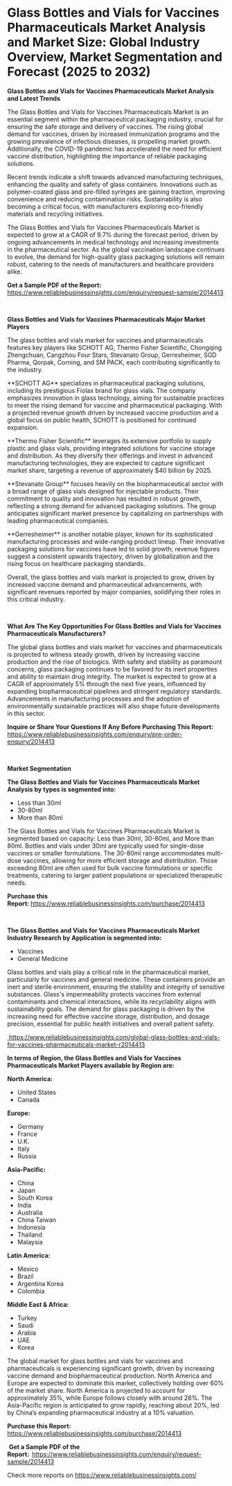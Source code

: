<p><h1>Glass Bottles and Vials for Vaccines Pharmaceuticals Market Analysis and Market Size: Global Industry Overview, Market Segmentation and Forecast (2025 to 2032)</h1></p><p><strong>Glass Bottles and Vials for Vaccines Pharmaceuticals Market Analysis and Latest Trends</strong></p>
<p><p>The Glass Bottles and Vials for Vaccines Pharmaceuticals Market is an essential segment within the pharmaceutical packaging industry, crucial for ensuring the safe storage and delivery of vaccines. The rising global demand for vaccines, driven by increased immunization programs and the growing prevalence of infectious diseases, is propelling market growth. Additionally, the COVID-19 pandemic has accelerated the need for efficient vaccine distribution, highlighting the importance of reliable packaging solutions.</p><p>Recent trends indicate a shift towards advanced manufacturing techniques, enhancing the quality and safety of glass containers. Innovations such as polymer-coated glass and pre-filled syringes are gaining traction, improving convenience and reducing contamination risks. Sustainability is also becoming a critical focus, with manufacturers exploring eco-friendly materials and recycling initiatives.</p><p>The Glass Bottles and Vials for Vaccines Pharmaceuticals Market is expected to grow at a CAGR of 9.7% during the forecast period, driven by ongoing advancements in medical technology and increasing investments in the pharmaceutical sector. As the global vaccination landscape continues to evolve, the demand for high-quality glass packaging solutions will remain robust, catering to the needs of manufacturers and healthcare providers alike.</p></p>
<p><strong>Get a Sample PDF of the Report:&nbsp;</strong> <a href="https://www.reliablebusinessinsights.com/enquiry/request-sample/2014413?utm_campaign=3022&utm_medium=2&utm_source=Github&utm_content=ia&utm_term=29032025&utm_id=glass-bottles-and-vials-for-vaccines-pharmaceuticals">https://www.reliablebusinessinsights.com/enquiry/request-sample/2014413</a></p>
<p>&nbsp;</p>
<p><strong>Glass Bottles and Vials for Vaccines Pharmaceuticals Major Market Players</strong></p>
<p><p>The glass bottles and vials market for vaccines and pharmaceuticals features key players like SCHOTT AG, Thermo Fisher Scientific, Chongqing Zhengchuan, Cangzhou Four Stars, Stevanato Group, Gerresheimer, SGD Pharma, Qorpak, Corning, and SM PACK, each contributing significantly to the industry.</p><p>**SCHOTT AG** specializes in pharmaceutical packaging solutions, including its prestigious Fiolax brand for glass vials. The company emphasizes innovation in glass technology, aiming for sustainable practices to meet the rising demand for vaccine and pharmaceutical packaging. With a projected revenue growth driven by increased vaccine production and a global focus on public health, SCHOTT is positioned for continued expansion.</p><p>**Thermo Fisher Scientific** leverages its extensive portfolio to supply plastic and glass vials, providing integrated solutions for vaccine storage and distribution. As they diversify their offerings and invest in advanced manufacturing technologies, they are expected to capture significant market share, targeting a revenue of approximately $40 billion by 2025.</p><p>**Stevanato Group** focuses heavily on the biopharmaceutical sector with a broad range of glass vials designed for injectable products. Their commitment to quality and innovation has resulted in robust growth, reflecting a strong demand for advanced packaging solutions. The group anticipates significant market presence by capitalizing on partnerships with leading pharmaceutical companies.</p><p>**Gerresheimer** is another notable player, known for its sophisticated manufacturing processes and wide-ranging product lineup. Their innovative packaging solutions for vaccines have led to solid growth; revenue figures suggest a consistent upwards trajectory, driven by globalization and the rising focus on healthcare packaging standards.</p><p>Overall, the glass bottles and vials market is projected to grow, driven by increased vaccine demand and pharmaceutical advancements, with significant revenues reported by major companies, solidifying their roles in this critical industry.</p></p>
<p>&nbsp;</p>
<p><strong>What Are The Key Opportunities For Glass Bottles and Vials for Vaccines Pharmaceuticals Manufacturers?</strong></p>
<p><p>The global glass bottles and vials market for vaccines and pharmaceuticals is projected to witness steady growth, driven by increasing vaccine production and the rise of biologics. With safety and stability as paramount concerns, glass packaging continues to be favored for its inert properties and ability to maintain drug integrity. The market is expected to grow at a CAGR of approximately 5% through the next five years, influenced by expanding biopharmaceutical pipelines and stringent regulatory standards. Advancements in manufacturing processes and the adoption of environmentally sustainable practices will also shape future developments in this sector.</p></p>
<p><strong>Inquire or Share Your Questions If Any Before Purchasing This Report:</strong> <a href="https://www.reliablebusinessinsights.com/enquiry/pre-order-enquiry/2014413?utm_campaign=3022&utm_medium=2&utm_source=Github&utm_content=ia&utm_term=29032025&utm_id=glass-bottles-and-vials-for-vaccines-pharmaceuticals">https://www.reliablebusinessinsights.com/enquiry/pre-order-enquiry/2014413</a></p>
<p>&nbsp;</p>
<p><strong>Market Segmentation</strong></p>
<p><strong>The Glass Bottles and Vials for Vaccines Pharmaceuticals Market Analysis by types is segmented into:</strong></p>
<p><ul><li>Less than 30ml</li><li>30-80ml</li><li>More than 80ml</li></ul></p>
<p><p>The Glass Bottles and Vials for Vaccines Pharmaceuticals Market is segmented based on capacity: Less than 30ml, 30-80ml, and More than 80ml. Bottles and vials under 30ml are typically used for single-dose vaccines or smaller formulations. The 30-80ml range accommodates multi-dose vaccines, allowing for more efficient storage and distribution. Those exceeding 80ml are often used for bulk vaccine formulations or specific treatments, catering to larger patient populations or specialized therapeutic needs.</p></p>
<p><strong>Purchase this Report:&nbsp;</strong><a href="https://www.reliablebusinessinsights.com/purchase/2014413?utm_campaign=3022&utm_medium=2&utm_source=Github&utm_content=ia&utm_term=29032025&utm_id=glass-bottles-and-vials-for-vaccines-pharmaceuticals">https://www.reliablebusinessinsights.com/purchase/2014413</a></p>
<p>&nbsp;</p>
<p><strong>The Glass Bottles and Vials for Vaccines Pharmaceuticals Market Industry Research by Application is segmented into:</strong></p>
<p><ul><li>Vaccines</li><li>General Medicine</li></ul></p>
<p><p>Glass bottles and vials play a critical role in the pharmaceutical market, particularly for vaccines and general medicine. These containers provide an inert and sterile environment, ensuring the stability and integrity of sensitive substances. Glass's impermeability protects vaccines from external contaminants and chemical interactions, while its recyclability aligns with sustainability goals. The demand for glass packaging is driven by the increasing need for effective vaccine storage, distribution, and dosage precision, essential for public health initiatives and overall patient safety.</p></p>
<p><a href="https://www.reliablebusinessinsights.com/global-glass-bottles-and-vials-for-vaccines-pharmaceuticals-market-r2014413?utm_campaign=3022&utm_medium=2&utm_source=Github&utm_content=ia&utm_term=29032025&utm_id=glass-bottles-and-vials-for-vaccines-pharmaceuticals">&nbsp;https://www.reliablebusinessinsights.com/global-glass-bottles-and-vials-for-vaccines-pharmaceuticals-market-r2014413</a></p>
<p><strong>In terms of Region, the Glass Bottles and Vials for Vaccines Pharmaceuticals Market Players available by Region are:</strong></p>
<p>
    <p> <strong> North America: </strong>
        <ul>
            <li>United States</li>
            <li>Canada</li>
        </ul>
        </p> 
    <p> <strong> Europe: </strong>
        <ul>
            <li>Germany</li>
            <li>France</li>
            <li>U.K.</li>
            <li>Italy</li>
            <li>Russia</li>
        </ul>
        </p> 
    <p> <strong> Asia-Pacific: </strong>
        <ul>
            <li>China</li>
            <li>Japan</li>
            <li>South Korea</li>
            <li>India</li>
            <li>Australia</li>
            <li>China Taiwan</li>
            <li>Indonesia</li>
            <li>Thailand</li>
            <li>Malaysia</li>
        </ul>
        </p> 
    <p> <strong> Latin America: </strong>
        <ul>
            <li>Mexico</li>
            <li>Brazil</li>
            <li>Argentina Korea</li>
            <li>Colombia</li>
        </ul>
        </p> 
    <p> <strong> Middle East & Africa: </strong>
        <ul>
            <li>Turkey</li>
            <li>Saudi</li>
            <li>Arabia</li>
            <li>UAE</li>
            <li>Korea</li>
        </ul>
    </p>
    </p>
<p><p>The global market for glass bottles and vials for vaccines and pharmaceuticals is experiencing significant growth, driven by increasing vaccine demand and biopharmaceutical production. North America and Europe are expected to dominate this market, collectively holding over 60% of the market share. North America is projected to account for approximately 35%, while Europe follows closely with around 28%. The Asia-Pacific region is anticipated to grow rapidly, reaching about 20%, led by China’s expanding pharmaceutical industry at a 10% valuation.</p></p>
<p><strong>Purchase this Report: </strong><a href="https://www.reliablebusinessinsights.com/purchase/2014413?utm_campaign=3022&utm_medium=2&utm_source=Github&utm_content=ia&utm_term=29032025&utm_id=glass-bottles-and-vials-for-vaccines-pharmaceuticals">https://www.reliablebusinessinsights.com/purchase/2014413</a></p>
<p>&nbsp;<strong>Get a Sample PDF of the Report:&nbsp;&nbsp;</strong><a href="https://www.reliablebusinessinsights.com/enquiry/request-sample/2014413?utm_campaign=3022&utm_medium=2&utm_source=Github&utm_content=ia&utm_term=29032025&utm_id=glass-bottles-and-vials-for-vaccines-pharmaceuticals">https://www.reliablebusinessinsights.com/enquiry/request-sample/2014413</a></p>
<p><strong></strong></p>
<p>Check more reports on <a href="https://www.reliablebusinessinsights.com/?utm_campaign=3022&utm_medium=2&utm_source=Github&utm_content=ia&utm_term=29032025&utm_id=glass-bottles-and-vials-for-vaccines-pharmaceuticals">https://www.reliablebusinessinsights.com/</a></p>